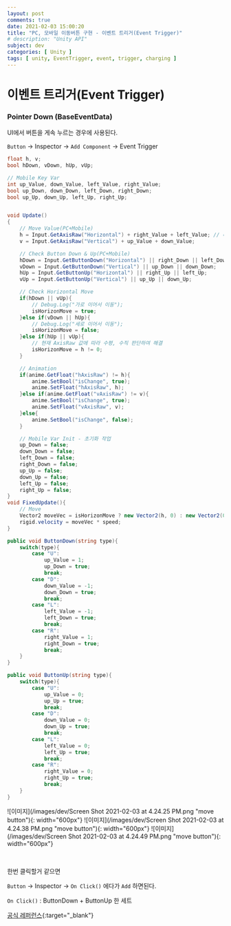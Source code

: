 ```yaml
---
layout: post
comments: true
date: 2021-02-03 15:00:20
title: "PC, 모바일 이동버튼 구현 - 이벤트 트리거(Event Trigger)"
# description: "Unity API"
subject: dev
categories: [ Unity ]
tags: [ unity, EventTrigger, event, trigger, charging ]
---
```


# 이벤트 트리거(Event Trigger)

### Pointer Down (BaseEventData)

UI에서 버튼을 게속 누르는 경우에 사용된다.

`Button` -> Inspector -> `Add Component` -> Event Trigger


```c#
float h, v;
bool hDown, vDown, hUp, vUp;

// Mobile Key Var
int up_Value, down_Value, left_Value, right_Value;
bool up_Down, down_Down, left_Down, right_Down;
bool up_Up, down_Up, left_Up, right_Up;


void Update()
{
    // Move Value(PC+Mobile)
    h = Input.GetAxisRaw("Horizontal") + right_Value + left_Value; // 더하는 이유는 움직임 상쇄 때문에(동시에 누르면 1 -1 = 0)
    v = Input.GetAxisRaw("Vertical") + up_Value + down_Value;

    // Check Button Down & Up(PC+Mobile)
    hDown = Input.GetButtonDown("Horizontal") || right_Down || left_Down;
    vDown = Input.GetButtonDown("Vertical") || up_Down || down_Down;
    hUp = Input.GetButtonUp("Horizontal") || right_Up || left_Up;
    vUp = Input.GetButtonUp("Vertical") || up_Up || down_Up;

    // Check Horizontal Move
    if(hDown || vUp){
        // Debug.Log("가로 이어서 이동");
        isHorizonMove = true;
    }else if(vDown || hUp){
        // Debug.Log("세로 이어서 이동");
        isHorizonMove = false;
    }else if(hUp || vUp){
        // 현재 AxisRaw 값에 따라 수평, 수직 판단하여 해결
        isHorizonMove = h != 0;
    }

    // Animation
    if(anime.GetFloat("hAxisRaw") != h){
        anime.SetBool("isChange", true);
        anime.SetFloat("hAxisRaw", h);
    }else if(anime.GetFloat("vAxisRaw") != v){
        anime.SetBool("isChange", true);
        anime.SetFloat("vAxisRaw", v);
    }else{
        anime.SetBool("isChange", false);
    }

    // Mobile Var Init - 초기화 작업
    up_Down = false;
    down_Down = false;
    left_Down = false;
    right_Down = false;
    up_Up = false;
    down_Up = false;
    left_Up = false;
    right_Up = false;
}
void FixedUpdate(){
    // Move
    Vector2 moveVec = isHorizonMove ? new Vector2(h, 0) : new Vector2(0, v);
    rigid.velocity = moveVec * speed;
}

public void ButtonDown(string type){
    switch(type){
        case "U":
            up_Value = 1;
            up_Down = true;
            break;
        case "D":
            down_Value = -1;
            down_Down = true;
            break;
        case "L":
            left_Value = -1;
            left_Down = true;
            break;
        case "R":
            right_Value = 1;
            right_Down = true;
            break;
    }
}

public void ButtonUp(string type){
    switch(type){
        case "U":
            up_Value = 0;
            up_Up = true;
            break;
        case "D":
            down_Value = 0;
            down_Up = true;
            break;
        case "L":
            left_Value = 0;
            left_Up = true;
            break;
        case "R":
            right_Value = 0;
            right_Up = true;
            break;
    }
}

```


<span>![이미지](/images/dev/Screen Shot 2021-02-03 at 4.24.25 PM.png "move button"){: width="600px"}</span>
<span>![이미지](/images/dev/Screen Shot 2021-02-03 at 4.24.38 PM.png "move button"){: width="600px"}</span>
<span>![이미지](/images/dev/Screen Shot 2021-02-03 at 4.24.49 PM.png "move button"){: width="600px"}</span>


<br>

한번 클릭할거 같으면

`Button` -> Inspector -> `On Click()` 에다가 `Add` 하면된다.

`On Click()` : ButtonDown + ButtonUp 한 세트




[공식 레퍼런스](https://docs.unity3d.com/ScriptReference/GameObject-activeSelf.html){:target="_blank"}